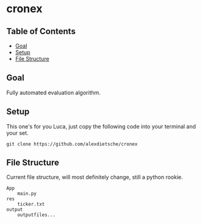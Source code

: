 # cronex

## Table of Contents
- [Goal](#goal)
- [Setup](#setup)
- [File Structure](#file-structure)

## Goal
Fully automated evaluation algorithm.


## Setup
This one's for you Luca, just copy the following code into your terminal and your set.

```shell
git clone https://github.com/alexdietsche/cronex
```
## File Structure

Current file structure, will most definitely change, still a python rookie.

```
App
    main.py
res
    ticker.txt
output
    outputfiles...

```
